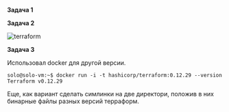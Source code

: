 **Задача 1**  



**Задача 2**  

![terraform](https://user-images.githubusercontent.com/26553608/174750325-0f6dc508-52c5-4a3f-a7ca-370b7f840c90.PNG)


**Задача 3**  

Использовал docker для другой версии.
```
solo@solo-vm:~$ docker run -i -t hashicorp/terraform:0.12.29 --version
Terraform v0.12.29
```
Еще, как вариант сделать симлинки на две директори, положив в них бинарные файлы разных версий терраформ.

